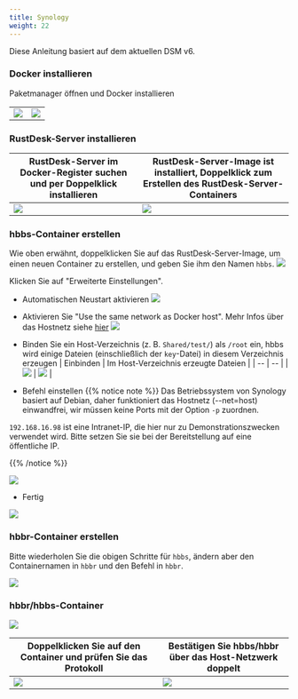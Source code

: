 ```yaml
---
title: Synology
weight: 22
---
```


Diese Anleitung basiert auf dem aktuellen DSM v6.

### Docker installieren

Paketmanager öffnen und Docker installieren

|    |    |
| -- | -- |
| ![](/docs/en/self-host/synology/images/package-manager.png) | ![](/docs/en/self-host/synology/images/docker.png) |


### RustDesk-Server installieren

| RustDesk-Server im Docker-Register suchen und per Doppelklick installieren | RustDesk-Server-Image ist installiert, Doppelklick zum Erstellen des RustDesk-Server-Containers |
| -- | -- |
| ![](/docs/en/self-host/synology/images/pull-rustdesk-server.png) | ![](/docs/en/self-host/synology/images/rustdesk-server-installed.png) |


### hbbs-Container erstellen

Wie oben erwähnt, doppelklicken Sie auf das RustDesk-Server-Image, um einen neuen Container zu erstellen, und geben Sie ihm den Namen `hbbs`.
![](/docs/en/self-host/synology/images/hbbs.png)

Klicken Sie auf "Erweiterte Einstellungen".

- Automatischen Neustart aktivieren
![](/docs/en/self-host/synology/images/auto-restart.png)

- Aktivieren Sie "Use the same network as Docker host". Mehr Infos über das Hostnetz siehe [hier](/docs/de/self-host/install/#net-host)
![](/docs/en/self-host/synology/images/host-net.png)

- Binden Sie ein Host-Verzeichnis (z. B. `Shared/test/`) als `/root` ein, hbbs wird einige Dateien (einschließlich der `key`-Datei) in diesem Verzeichnis erzeugen
| Einbinden | Im Host-Verzeichnis erzeugte Dateien |
| -- | -- |
| ![](/docs/en/self-host/synology/images/mount.png?width=500px) | ![](/docs/en/self-host/synology/images/mounted-dir.png?width=300px) |

- Befehl einstellen
{{% notice note %}}
Das Betriebssystem von Synology basiert auf Debian, daher funktioniert das Hostnetz (--net=host) einwandfrei, wir müssen keine Ports mit der Option `-p` zuordnen.

`192.168.16.98` ist eine Intranet-IP, die hier nur zu Demonstrationszwecken verwendet wird. Bitte setzen Sie sie bei der Bereitstellung auf eine öffentliche IP.

{{% /notice %}}

![](/docs/en/self-host/synology/images/hbbs-cmd.png?v2)

- Fertig

![](/docs/en/self-host/synology/images/hbbs-config.png)

### hbbr-Container erstellen

Bitte wiederholen Sie die obigen Schritte für `hbbs`, ändern aber den Containernamen in `hbbr` und den Befehl in `hbbr`.

![](/docs/en/self-host/synology/images/hbbr-config.png)

### hbbr/hbbs-Container

![](/docs/en/self-host/synology/images/containers.png?width=500px)


| Doppelklicken Sie auf den Container und prüfen Sie das Protokoll | Bestätigen Sie hbbs/hbbr über das Host-Netzwerk doppelt |
| -- | -- |
| ![](/docs/en/self-host/synology/images/log.png?width=500px) | ![](/docs/en/self-host/synology/images/network-types.png?width=500px) |
